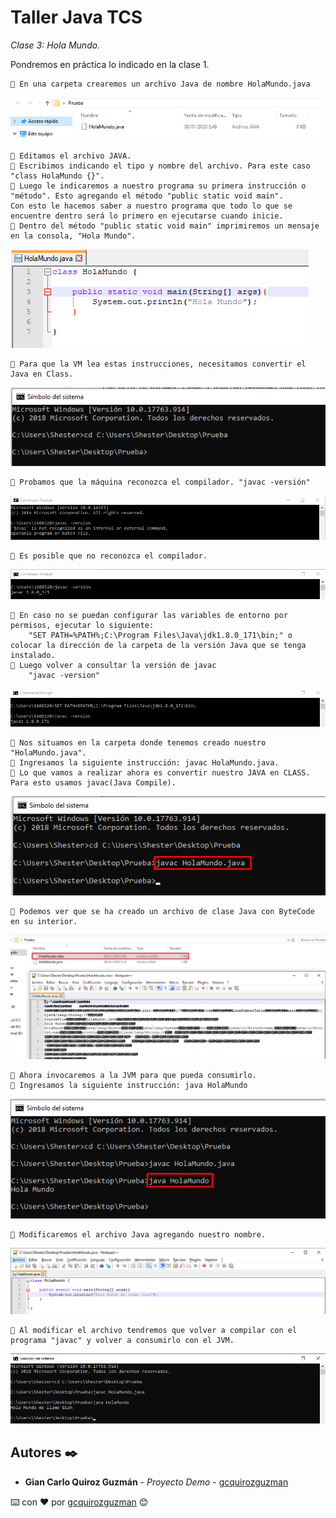 # Taller Java TCS

_Clase 3: Hola Mundo._

Pondremos en práctica lo indicado en la clase 1. 

```
📢 En una carpeta crearemos un archivo Java de nombre HolaMundo.java
```

![Error: imagen no ha sido cargada](https://github.com/gcquirozguzman/java-tcs-202001/blob/master/imagenes/HMAAA00001_01.png)

```
📢 Editamos el archivo JAVA.
📢 Escribimos indicando el tipo y nombre del archivo. Para este caso "class HolaMundo {}". 
📢 Luego le indicaremos a nuestro programa su primera instrucción o "método". Esto agregando el método "public static void main".
Con esto le hacemos saber a nuestro programa que todo lo que se encuentre dentro será lo primero en ejecutarse cuando inicie.
📢 Dentro del método "public static void main" imprimiremos un mensaje en la consola, "Hola Mundo". 
```

![Error: imagen no ha sido cargada](https://github.com/gcquirozguzman/java-tcs-202001/blob/master/imagenes/HMAAA00001_02.png)

```
📢 Para que la VM lea estas instrucciones, necesitamos convertir el Java en Class.
```

![Error: imagen no ha sido cargada](https://github.com/gcquirozguzman/java-tcs-202001/blob/master/imagenes/HMAAA00001_03.png)

```
📢 Probamos que la máquina reconozca el compilador. "javac -versión"
```

![Error: imagen no ha sido cargada](https://github.com/gcquirozguzman/java-tcs-202001/blob/master/imagenes/HMAAA00001_07.png)

```
📢 Es posible que no reconozca el compilador.
```

![Error: imagen no ha sido cargada](https://github.com/gcquirozguzman/java-tcs-202001/blob/master/imagenes/HMAAA00001_08.png)

```
📢 En caso no se puedan configurar las variables de entorno por permisos, ejecutar lo siguiente: 
    "SET PATH=%PATH%;C:\Program Files\Java\jdk1.8.0_171\bin;" o colocar la dirección de la carpeta de la versión Java que se tenga instalado.
📢 Luego volver a consultar la versión de javac
    "javac -version"
```

![Error: imagen no ha sido cargada](https://github.com/gcquirozguzman/java-tcs-202001/blob/master/imagenes/HMAAA00001_09.png)

```
📢 Nos situamos en la carpeta donde tenemos creado nuestro "HolaMundo.java".
📢 Ingresamos la siguiente instrucción: javac HolaMundo.java.
📢 Lo que vamos a realizar ahora es convertir nuestro JAVA en CLASS. Para esto usamos javac(Java Compile).
```

![Error: imagen no ha sido cargada](https://github.com/gcquirozguzman/java-tcs-202001/blob/master/imagenes/HMAAA00001_04.png)

```
📢 Podemos ver que se ha creado un archivo de clase Java con ByteCode en su interior.
```

![Error: imagen no ha sido cargada](https://github.com/gcquirozguzman/java-tcs-202001/blob/master/imagenes/HMAAA00001_05.png)

```
📢 Ahora invocaremos a la JVM para que pueda consumirlo.
📢 Ingresamos la siguiente instrucción: java HolaMundo
```

![Error: imagen no ha sido cargada](https://github.com/gcquirozguzman/java-tcs-202001/blob/master/imagenes/HMAAA00001_06.png)

```
📢 Modificaremos el archivo Java agregando nuestro nombre.
```

![Error: imagen no ha sido cargada](https://github.com/gcquirozguzman/java-tcs-202001/blob/master/imagenes/HMAAA00001_10.png)

```
📢 Al modificar el archivo tendremos que volver a compilar con el programa "javac" y volver a consumirlo con el JVM.
```

![Error: imagen no ha sido cargada](https://github.com/gcquirozguzman/java-tcs-202001/blob/master/imagenes/HMAAA00001_11.png)

## Autores ✒️

* **Gian Carlo Quiroz Guzmán** - *Proyecto Demo* - [gcquirozguzman](https://github.com/gcquirozguzman)



⌨️ con ❤️ por [gcquirozguzman](https://github.com/gcquirozguzman) 😊
